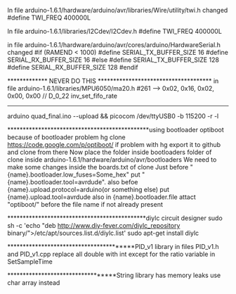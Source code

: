 In file arduino-1.6.1/hardware/arduino/avr/libraries/Wire/utility/twi.h changed 
#define TWI_FREQ 			400000L

In file arduino-1.6.1/libraries/I2Cdev/I2Cdev.h
#define TWI_FREQ            400000L


in file arduino-1.6.1/hardware/arduino/avr/cores/arduino/HardwareSerial.h changed
#if (RAMEND < 1000)
#define SERIAL_TX_BUFFER_SIZE 16
#define SERIAL_RX_BUFFER_SIZE 16
#else
#define SERIAL_TX_BUFFER_SIZE 128
#define SERIAL_RX_BUFFER_SIZE 128
#endif


************* NEVER DO THIS *************************************
in file arduino-1.6.1/libraries/MPU6050/ma20.h
#261 -->    0x02,   0x16,   0x02,   0x00, 0x00                // D_0_22 inv_set_fifo_rate
*****************************************************************


arduino quad_final.ino --upload && picocom /dev/ttyUSB0 -b 115200 -r -l 

**********************************************using bootloader optiboot because of bootloader problem
hg clone https://code.google.com/p/optiboot/
if problem with hg export it to github and clone from there
Now place the folder inside bootloaders folder of clone inside arduino-1.6.1/hardware/arduino/avr/bootloaders
We need to make some changes inside the boards.txt of clone
Just before "{name}.bootloader.low_fuses=Some_hex" put "{name}.bootloader.tool=avrdude".
also befoe {name}.upload.protocol=arduino(or something else) put {name}.upload.tool=avrdude
also in {name}.bootloader.file attact "optiboot/" before the file name if not already present


*********************************************diylc circuit designer
sudo sh -c 'echo "deb http://www.diy-fever.com/diylc_repository binary/">/etc/apt/sources.list.d/diylc.list'
sudo apt-get install diylc

****************************************PID_v1 library
in files PID_v1.h and PID_v1.cpp replace all double with int
except for the ratio variable in SetSampleTime

**********************************String library has memory leaks
use char array instead
